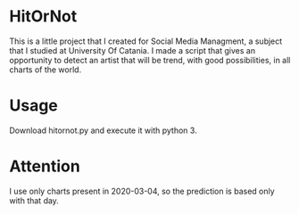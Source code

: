 # HitOrNot
This is a little project that I created for Social Media Managment, a subject that I studied at University Of Catania. I made a script that gives an opportunity to detect an artist that will be trend, with good possibilities, in all charts of the world.

# Usage
Download hitornot.py and execute it with python 3.

# Attention
I use only charts present in 2020-03-04, so the prediction is based only with that day.
